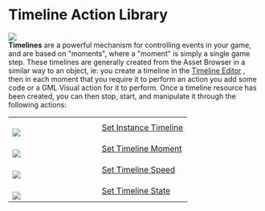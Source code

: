 # Timeline Action Library

  
![](https://gms.magecorn.com/Manual/assets/Images/Scripting_Reference/Drag_And_Drop/Reference/Timelines/Lib_Timelines.png)  
**Timelines** are a powerful mechanism for controlling events in your
game, and are based on "moments", where a "moment" is simply a single
game step. These timelines are generally created from the Asset Browser
in a similar way to an object, ie: you create a timeline in the
[Timeline Editor](../../../The_Asset_Editors/Timelines) , then in
each moment that you require it to perform an action you add some code
or a GML Visual action for it to perform. Once a timeline resource has
been created, you can then stop, start, and manipulate it through the
following actions:

<table>
<colgroup>
<col style="width: 50%" />
<col style="width: 50%" />
</colgroup>
<tbody>
<tr class="odd">
<td><br />
<img
src="https://gms.magecorn.com/Manual/assets/Images/Scripting_Reference/Drag_And_Drop/Reference/Timelines/i_Timelines_Set_Instance_Timeline.png" /><br />
</td>
<td><a href="Set_Instance_Timeline">Set Instance Timeline</a></td>
</tr>
<tr class="even">
<td><br />
<img
src="https://gms.magecorn.com/Manual/assets/Images/Scripting_Reference/Drag_And_Drop/Reference/Timelines/i_Timelines_Set_Timeline_Moment.png" /><br />
</td>
<td><a href="Set_Timeline_Moment">Set Timeline Moment</a></td>
</tr>
<tr class="odd">
<td><br />
<img
src="https://gms.magecorn.com/Manual/assets/Images/Scripting_Reference/Drag_And_Drop/Reference/Timelines/i_Timelines_Set_Timeline_Speed.png" /><br />
</td>
<td><a href="Set_Timeline_Speed">Set Timeline Speed</a></td>
</tr>
<tr class="even">
<td><br />
<img
src="https://gms.magecorn.com/Manual/assets/Images/Scripting_Reference/Drag_And_Drop/Reference/Timelines/i_Timelines_Set_Timeline_State.png" /><br />
</td>
<td><a href="Set_Timeline_State">Set Timeline State</a></td>
</tr>
</tbody>
</table>
